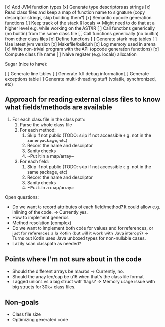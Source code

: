 [x] Add JVM function types
[x] Generate type descriptors as strings
[x] Read class files and keep a map of function name to signature (copy descriptor strings, skip building them?)
[x] Semantic opcode generation functions
[.] Keep track of the stack & locals => Might need to do that at a higher level e.g. while working on the AST/IR
[ ] Call functions generically (no builtin) from the same class file
[ ] Call functions generically (no builtin) from other class files
[x] Define functions
[ ] Generate stack map tables
[ ] Use latest jvm version
[x] Makefile/build.sh
[x] Log memory used in arena
[x] Write non-trivial program with the API (opcode generation functions)
[x] Compute class file name
[ ] Naive register (e.g. locals) allocation

Sugar (nice to have):

[ ] Generate line tables
[ ] Generate full debug information
[ ] Generate exceptions table
[ ] Generate multi-threading stuff (volatile, synchronized, etc)

## Approach for reading external class files to know what fields/methods are available

1. For each class file in the class path:
    1. Parse the whole class file
    2. For each method:
        1. Skip if not public (TODO: skip if not accessible e.g. not in the same package, etc)
        2. Record the name and descriptor
        3. Sanity checks
        4. ~Put it in a map/array~
    2. For each field:
        1. Skip if not public (TODO: skip if not accessible e.g. not in the same package, etc)
        2. Record the name and descriptor
        3. Sanity checks
        4. ~Put it in a map/array~

Open questions:

- Do we want to record attributes of each field/method? It could allow e.g. inlining of the code. => Currently yes.
- How to implement generics
- Method resolution (complex)
- Do we want to implement both code for values and for references, or just for references a la Kotlin (but will it work with Java interop?) => Turns out Kotlin uses Java unboxed types for non-nullable cases.
- Lazily scan classpath as needed?


## Points where I'm not sure  about in the code

- Should the different arrays be macros => Currently, no.
- Should the array len/cap be u16 when that's the class file format
- Tagged unions vs a big struct with flags? => Memory usage issue with big structs for 30k+ class files.

## Non-goals

- Class file size
- Optimizing generated code
